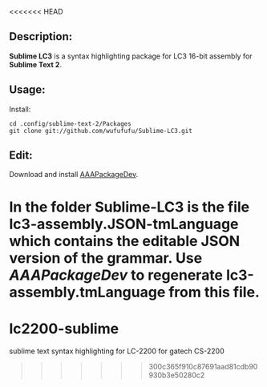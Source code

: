 <<<<<<< HEAD
## Description:

**Sublime LC3** is a syntax highlighting package for LC3 16-bit assembly for **Sublime Text 2**.

## Usage:

Install:
  
    cd .config/sublime-text-2/Packages
    git clone git://github.com/wufufufu/Sublime-LC3.git

## Edit:

Download and install [AAAPackageDev](https://bitbucket.org/guillermooo/aaapackagedev).

In the folder **Sublime-LC3** is the file **lc3-assembly.JSON-tmLanguage** which contains the editable JSON version of the grammar. Use *AAAPackageDev* to regenerate **lc3-assembly.tmLanguage** from this file.
=======
# lc2200-sublime
sublime text syntax highlighting for LC-2200 for gatech CS-2200
>>>>>>> 300c365f910c87691aad81cdb90930b3e50280c2
